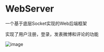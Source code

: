 # WebServer

一个基于底层Socket实现的Web后端框架

实现了用户注册，登录，发表微博和评论的功能

![image](https://github.com/xly403021715/WebServer/blob/master/WebServer/static/1.png)

